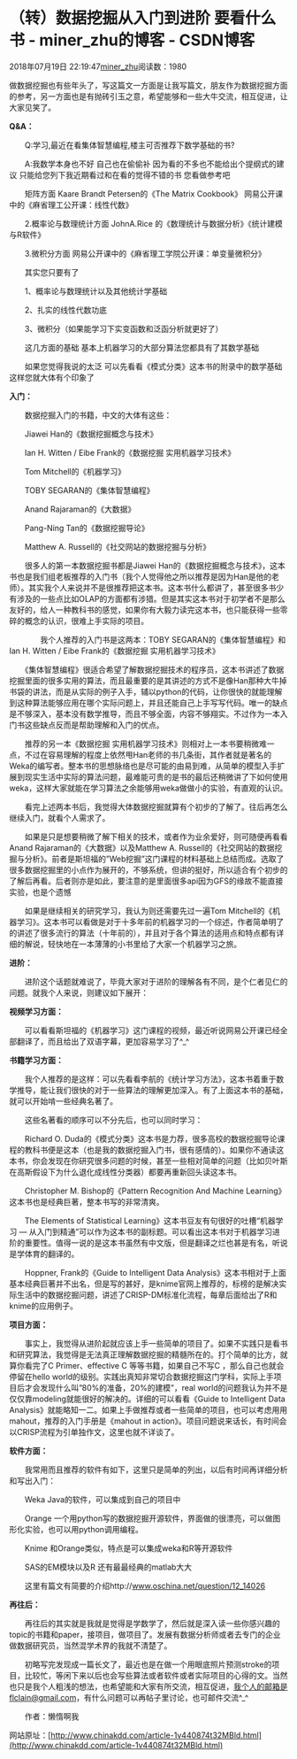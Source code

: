 # （转）数据挖掘从入门到进阶 要看什么书 - miner_zhu的博客 - CSDN博客





2018年07月19日 22:19:47[miner_zhu](https://me.csdn.net/miner_zhu)阅读数：1980








做数据挖掘也有些年头了，写这篇文一方面是让我写篇文，朋友作为数据挖掘方面的参考，另一方面也是有抛砖引玉之意，希望能够和一些大牛交流，相互促进，让大家见笑了。

**Q&A：**

　　Q:学习,最近在看集体智慧编程,楼主可否推荐下数学基础的书?

　　A:我数学本身也不好 自己也在偷偷补 因为看的不多也不能给出个提纲式的建议 只能给您列下我近期看过和在看的觉得不错的书 您看做参考吧

　　矩阵方面 Kaare Brandt Petersen的《The Matrix Cookbook》 网易公开课中的《麻省理工公开课：线性代数》

　　2.概率论与数理统计方面 JohnA.Rice 的《数理统计与数据分析》《统计建模与R软件》

　　3.微积分方面 网易公开课中的《麻省理工学院公开课：单变量微积分》

　　其实您只要有了

　　1、概率论与数理统计以及其他统计学基础

　　2、扎实的线性代数功底

　　3、微积分（如果能学习下实变函数和泛函分析就更好了）

　　这几方面的基础 基本上机器学习的大部分算法您都具有了其数学基础

　　如果您觉得我说的太泛 可以先看看《模式分类》这本书的附录中的数学基础 这样您就大体有个印象了

**入门：**

　　数据挖掘入门的书籍，中文的大体有这些：

　　Jiawei Han的《数据挖掘概念与技术》

　　Ian H. Witten / Eibe Frank的《数据挖掘 实用机器学习技术》

　　Tom Mitchell的《机器学习》

　　TOBY SEGARAN的《集体智慧编程》

　　Anand Rajaraman的《大数据》

　　Pang-Ning Tan的《数据挖掘导论》

　　Matthew A. Russell的《社交网站的数据挖掘与分析》

　　很多人的第一本数据挖掘书都是Jiawei Han的《数据挖掘概念与技术》，这本书也是我们组老板推荐的入门书（我个人觉得他之所以推荐是因为Han是他的老师）。其实我个人来说并不是很推荐把这本书。这本书什么都讲了，甚至很多书少有涉及的一些点比如OLAP的方面都有涉猎。但是其实这本书对于初学者不是那么友好的，给人一种教科书的感觉，如果你有大毅力读完这本书，也只能获得一些零碎的概念的认识，很难上手实际的项目。

　　　　我个人推荐的入门书是这两本：TOBY SEGARAN的《集体智慧编程》和Ian H. Witten / Eibe Frank的《数据挖掘 实用机器学习技术》

　　《集体智慧编程》很适合希望了解数据挖掘技术的程序员，这本书讲述了数据挖掘里面的很多实用的算法，而且最重要的是其讲述的方式不是像Han那种大牛掉书袋的讲法，而是从实际的例子入手，辅以python的代码，让你很快的就能理解到这种算法能够应用在哪个实际问题上，并且还能自己上手写写代码。唯一的缺点是不够深入，基本没有数学推导，而且不够全面，内容不够翔实。不过作为一本入门书这些缺点反而是帮助理解和入门的优点。

　　推荐的另一本《数据挖掘 实用机器学习技术》则相对上一本书要稍微难一点，不过在容易理解的程度上依然甩Han老师的书几条街，其作者就是著名的Weka的编写者。整本书的思想脉络也是尽可能的由易到难，从简单的模型入手扩展到现实生活中实际的算法问题，最难能可贵的是书的最后还稍微讲了下如何使用weka，这样大家就能在学习算法之余能够用weka做做小的实验，有直观的认识。

　　看完上述两本书后，我觉得大体数据挖掘就算有个初步的了解了。往后再怎么继续入门，就看个人需求了。

　　如果是只是想要稍微了解下相关的技术，或者作为业余爱好，则可随便再看看Anand Rajaraman的《大数据》以及Matthew A. Russell的《社交网站的数据挖掘与分析》。前者是斯坦福的”Web挖掘”这门课程的材料基础上总结而成。选取了很多数据挖掘里的小点作为展开的，不够系统，但讲的挺好，所以适合有个初步的了解后再看。后者则亦是如此，要注意的是里面很多api因为GFS的缘故不能直接实验，也是个遗憾

　　如果是继续相关的研究学习，我认为则还需要先过一遍Tom Mitchell的《机器学习》。这本书可以看做是对于十多年前的机器学习的一个综述，作者简单明了的讲述了很多流行的算法（十年前的），并且对于各个算法的适用点和特点都有详细的解说，轻快地在一本薄薄的小书里给了大家一个机器学习之旅。

**进阶：**

　　进阶这个话题就难说了，毕竟大家对于进阶的理解各有不同，是个仁者见仁的问题。就我个人来说，则建议如下展开：

**视频学习方面：**

　　可以看看斯坦福的《机器学习》这门课程的视频，最近听说网易公开课已经全部翻译了，而且给出了双语字幕，更加容易学习了^_^

**书籍学习方面：**

　　我个人推荐的是这样：可以先看看李航的《统计学习方法》，这本书着重于数学推导，能让我们很快的对于一些算法的理解更加深入。有了上面这本书的基础，就可以开始啃一些经典名著了。

　　这些名著看的顺序可以不分先后，也可以同时学习：

　　Richard O. Duda的《模式分类》这本书是力荐，很多高校的数据挖掘导论课程的教科书便是这本（也是我的数据挖掘入门书，很有感情的）。如果你不通读这本书，你会发现在你研究很多问题的时候，甚至一些相对简单的问题（比如贝叶斯在高斯假设下为什么退化成线性分类器）都要再重新回头读这本书。

　　Christopher M. Bishop的《Pattern Recognition And Machine Learning》这本书也是经典巨著，整本书写的非常清爽。

　　The Elements of Statistical Learning》这本书豆友有句很好的吐槽“机器学习 — 从入门到精通”可以作为这本书的副标题。可以看出这本书对于机器学习进阶的重要性。值得一说的是这本书虽然有中文版，但是翻译之烂也甚是有名，听说是学体育的翻译的。

　　Hoppner, Frank的《Guide to Intelligent Data Analysis》这本书相对于上面基本经典巨著并不出名，但是写的甚好，是knime官网上推荐的，标榜的是解决实际生活中的数据挖掘问题，讲述了CRISP-DM标准化流程，每章后面给出了R和knime的应用例子。

**项目方面：**

　　事实上，我觉得从进阶起就应该上手一些简单的项目了。如果不实践只是看书和研究算法，我觉得是无法真正理解数据挖掘的精髓所在的。打个简单的比方，就算你看完了C Primer、effective C 等等书籍，如果自己不写C ，那么自己也就会停留在hello world的级别。实践出真知非常切合数据挖掘这门学科，实际上手项目后才会发现什么叫”80%的准备，20%的建模”，real world的问题我认为并不是仅仅靠modeling就能很好的解决的。详细的可以看看《Guide to Intelligent Data Analysis》就能略知一二。如果上手做推荐或者一些简单的项目，也可以考虑用用mahout，推荐的入门手册是《mahout in action》。项目问题说来话长，有时间会以CRISP流程为引单独作文，这里也就不详谈了。

**软件方面：**

　　我常用而且推荐的软件有如下，这里只是简单的列出，以后有时间再详细分析和写出入门：

　　Weka Java的软件，可以集成到自己的项目中

　　Orange 一个用python写的数据挖掘开源软件，界面做的很漂亮，可以做图形化实验，也可以用python调用编程。

　　Knime 和Orange类似，特点是可以集成weka和R等开源软件

　　SAS的EM模块以及R 还有最最经典的matlab大大

　　这里有篇文有简要的介绍http://www.oschina.net/question/12_14026

**再往后：**

　　再往后的其实就是我就是觉得是学数学了，然后就是深入读一些你感兴趣的topic的书籍和paper，接项目，做项目了。发展有数据分析师或者去专门的企业做数据研究员，当然混学术界的我就不清楚了。

　　初略写完发现成一篇长文了，最近也是在做一个用眼底照片预测stroke的项目，比较忙，等闲下来以后也会写些算法或者软件或者实际项目的心得的文。当然也只是我个人粗浅的想法，也希望能和大家有所交流，相互促进，我个人的邮箱是flclain@gmail.com，有什么问题可以再帖子里讨论，也可邮件交流^_^

　　作者：懒惰啊我



网站原址：[http://www.chinakdd.com/article-1v440874t32MBld.html](http://www.chinakdd.com/article-1v440874t32MBld.html)



